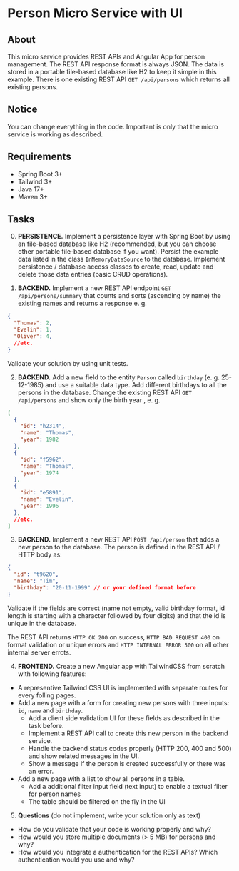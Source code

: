 # Person Micro Service with UI

## About
This micro service provides REST APIs and Angular App for person management. The REST API response format is always JSON. 
The data is stored in a portable file-based database like H2 to keep it simple in this example. There is one existing REST API `GET /api/persons` which returns all existing persons.

## Notice
You can change everything in the code. Important is only that the micro service is working as described. 

## Requirements
- Spring Boot 3+
- Tailwind 3+
- Java 17+
- Maven 3+

## Tasks
0. __PERSISTENCE.__ Implement a persistence layer with Spring Boot by using an file-based database like H2 (recommended, but you can choose other portable file-based database if you want). Persist the example data listed in the class `InMemoryDataSource` to the database. Implement persistence / database access classes to create, read, update and delete those data entries (basic CRUD operations). 

1. __BACKEND.__ Implement a new REST API endpoint `GET /api/persons/summary` that counts and sorts (ascending by name) the existing names and returns a response e. g.
```json
{
  "Thomas": 2,
  "Evelin": 1, 
  "Oliver": 4,
  //etc.
}
```

Validate your solution by using unit tests. 

2. __BACKEND.__ Add a new field to the entity `Person` called `birthday` (e. g. 25-12-1985) and use a suitable data type. Add different birthdays to all the persons in the database.
Change the existing REST API `GET /api/persons` and show only the birth year , e. g.
```json
[
  {
    "id": "h2314",
    "name": "Thomas",
    "year": 1982
  },
  {
    "id": "f5962",
    "name": "Thomas",
    "year": 1974
  },
  {
    "id": "e5891",
    "name": "Evelin",
    "year": 1996
  },
  //etc.
]
```

3. __BACKEND.__ Implement a new REST API `POST /api/person` that adds a new person to the database. The person is defined in the REST API / HTTP body as:

```json
{
  "id": "t9620",
  "name": "Tim",
  "birthday": "20-11-1999" // or your defined format before
}
```

Validate if the fields are correct (name not empty, valid birthday format, id length is starting with a character followed by four digits) and that the id is unique in the database.

The REST API returns `HTTP OK 200` on success, `HTTP BAD REQUEST 400` on format validation or unique errors 
and `HTTP INTERNAL ERROR 500` on all other internal server errots.

4. __FRONTEND.__ Create a new Angular app with TailwindCSS from scratch with following features:
- A representive Tailwind CSS UI is implemented with separate routes for every folling pages. 
- Add a new page with a form for creating new persons with three inputs: `id`, `name` and `birthday`.
  - Add a client side validation UI for these fields as described in the task before. 
  - Implement a REST API call to create this new person in the backend service. 
  - Handle the backend status codes properly (HTTP 200, 400 and 500) and show related messages in the UI.
  - Show a message if the person is created successfully or there was an error. 
- Add a new page with a list to show all persons in a table.
  - Add a additional filter input field (text input) to enable a textual filter for person names
  - The table should be filtered on the fly in the UI

5. __Questions__ (do not implement, write your solution only as text)
- How do you validate that your code is working properly and why?
- How would you store multiple documents (> 5 MB) for persons and why?
- How would you integrate a authentication for the REST APIs? Which authentication would you use and why?
